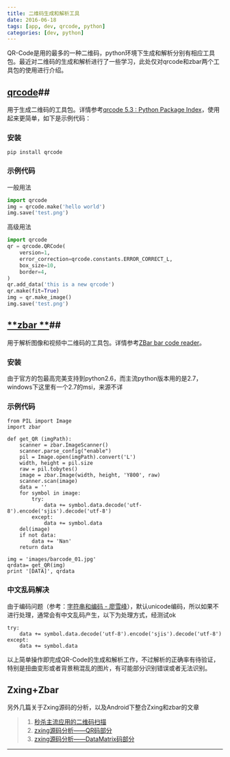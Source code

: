 ```yaml
---
title: 二维码生成和解析工具
date: 2016-06-18
tags: [app, dev, qrcode, python]
categories: [dev, python]
---
```


QR-Code是用的最多的一种二维码，python环境下生成和解析分别有相应工具包。最近对二维码的生成和解析进行了一些学习，此处仅对qrcode和zbar两个工具包的使用进行介绍。

<!--more-->

## [**qrcode**][1]##
用于生成二维码的工具包。详情参考[qrcode 5.3 : Python Package Index](https://pypi.python.org/pypi/qrcode)，使用起来更简单，如下是示例代码：

### **安装**
```
pip install qrcode
```
### **示例代码**

一般用法
```python
import qrcode 
img = qrcode.make('hello world')
img.save('test.png')
```

高级用法

```python
import qrcode 
qr = qrcode.QRCode(     
    version=1,     
    error_correction=qrcode.constants.ERROR_CORRECT_L,     
    box_size=10,     
    border=4, 
) 
qr.add_data('this is a new qrcode') 
qr.make(fit=True)  
img = qr.make_image()
img.save('test.png')
```

## [**zbar **][2]##
用于解析图像和视频中二维码的工具包。详情参考[ZBar bar code reader](http://zbar.sourceforge.net/index.html)。

### **安装**
由于官方的包最高完美支持到python2.6，而主流python版本用的是2.7，windows下这里有一个2.7的msi，来源不详

### **示例代码**


```
from PIL import Image
import zbar

def get_QR (imgPath):
    scanner = zbar.ImageScanner()
    scanner.parse_config("enable")
    pil = Image.open(imgPath).convert('L')
    width, height = pil.size
    raw = pil.tobytes()
    image = zbar.Image(width, height, 'Y800', raw)
    scanner.scan(image)
    data = ''
    for symbol in image:
        try:
            data += symbol.data.decode('utf-8').encode('sjis').decode('utf-8')
        except:
            data += symbol.data
    del(image)
    if not data:
        data += 'Nan'
    return data

img = 'images/barcode_01.jpg'
qrdata= get_QR(img)
print '[DATA]', qrdata
```

### **中文乱码解决**

由于编码问题（参考：[字符串和编码 - 廖雪峰](http://www.liaoxuefeng.com/wiki/001374738125095c955c1e6d8bb493182103fac9270762a000/001386819196283586a37629844456ca7e5a7faa9b94ee8000)），默认unicode编码，所以如果不进行处理，通常会有中文乱码产生，以下为处理方式，经测试ok

```
try:
	data += symbol.data.decode('utf-8').encode('sjis').decode('utf-8')
except:
	data += symbol.data
```

以上简单操作即完成QR-Code的生成和解析工作，不过解析的正确率有待验证，特别是扭曲变形或者背景稍混乱的图片，有可能部分识别错误或者无法识别。

## **Zxing+Zbar**
另外几篇关于Zxing源码的分析，以及Android下整合Zxing和zbar的文章
> 1. [秒杀主流应用的二维码扫描](http://www.lai18.com/content/1012109.html)
> 2. [zxing源码分析——QR码部分](http://kuangjianwei.blog.163.com/blog/static/190088953201361015055110/)
> 3. [zxing源码分析——DataMatrix码部分](http://kuangjianwei.blog.163.com/blog/static/1900889532013612103136888/)

---------

[1]: https://pypi.python.org/pypi/qrcode
[2]: https://pypi.python.org/pypi/zbar
